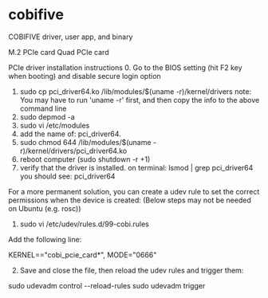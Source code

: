 # cobifive
COBIFIVE driver, user app, and binary

M.2 PCIe card
Quad PCIe card

PCIe driver installation instructions
0. Go to the BIOS setting (hit F2 key when booting) and disable secure login option
1. sudo cp pci_driver64.ko /lib/modules/$(uname -r)/kernel/drivers
note: You may have to run 'uname -r' first, and then copy the info to the above command line
2. sudo depmod -a
3. sudo vi /etc/modules
4. add the name of: pci_driver64.  
5. sudo chmod 644 /lib/modules/$(uname -r)/kernel/drivers/pci_driver64.ko
6. reboot computer (sudo shutdown -r +1)
7. verify that the driver is installed. on terminal: lsmod | grep pci_driver64
you should see: pci_driver64

For a more permanent solution, you can create a udev rule to set the correct permissions when the device is created:
(Below steps may not be needed on Ubuntu (e.g. rosc))

1. sudo vi /etc/udev/rules.d/99-cobi.rules

  Add the following line:

  KERNEL=="cobi_pcie_card*", MODE="0666"

2. Save and close the file, then reload the udev rules and trigger them:

  sudo udevadm control --reload-rules
  sudo udevadm trigger

